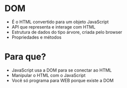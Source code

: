 # DOM 
* É o HTML convertido para um objeto JavaScript
* API que representa e interage com HTML
* Estrutura de dados do tipo árvore, criada pelo browser
* Propriedades e métodos

# Para que?
* JavaScript usa a DOM para se conectar ao HTML
* Manipular o HTML com o JavaScript
* Você só programa para WEB porque existe a DOM
